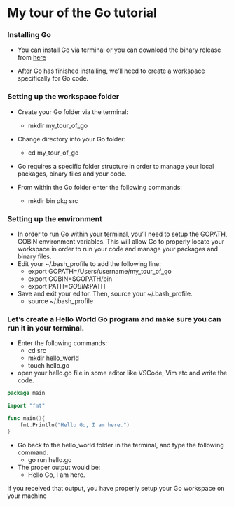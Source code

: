 # My tour of the Go tutorial

### Installing Go
- You can install Go via terminal or you can download the binary release from [here](https://golang.org/dl/)

- After Go has finished installing, we’ll need to create a workspace specifically for Go code.

### Setting up the workspace folder
- Create your Go folder via the terminal:
	- mkdir my_tour_of_go
- Change directory into your Go folder:
  - cd my_tour_of_go

- Go requires a specific folder structure in order to manage your local packages, binary files and your code.

- From within the Go folder enter the following commands:
  - mkdir bin pkg src
### Setting up the environment
- In order to run Go within your terminal, you’ll need to setup the GOPATH, GOBIN environment variables. This will allow Go to properly locate your workspace in order to run your code and manage your packages and binary files.
- Edit your ~/.bash_profile to add the following line:
  - export GOPATH=/Users/username/my_tour_of_go
  - export GOBIN=$GOPATH/bin
  - export PATH=$GOBIN:$PATH
- Save and exit your editor. Then, source your ~/.bash_profile.
  - source ~/.bash_profile
### Let’s create a Hello World Go program and make sure you can run it in your terminal.
- Enter the following commands:
  - cd src
  - mkdir hello_world
  - touch hello.go
- open your hello.go file in some editor like VSCode, Vim etc and write the code.

```go
package main

import "fmt"

func main(){
	fmt.Println("Hello Go, I am here.")
}
```
- Go back to the hello_world folder in the terminal,  and type the following command.
  - go run hello.go
- The proper output would be:
  - Hello Go, I am here.

If you received that output, you have properly setup your Go workspace on your machine

